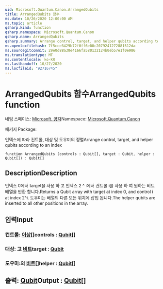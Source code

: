 ```yaml
---
uid: Microsoft.Quantum.Canon.ArrangedQubits
title: ArrangedQubits 함수
ms.date: 10/26/2020 12:00:00 AM
ms.topic: article
qsharp.kind: function
qsharp.namespace: Microsoft.Quantum.Canon
qsharp.name: ArrangedQubits
qsharp.summary: Arrange control, target, and helper qubits according to an index
ms.openlocfilehash: 7f5cce3429b72f0ff6e00c2079241272881512da
ms.sourcegitcommit: 29e0d88a30e4166fa580132124b0eb57e1f0e986
ms.translationtype: MT
ms.contentlocale: ko-KR
ms.lasthandoff: 10/27/2020
ms.locfileid: "92716745"
---
```

# <a name="arrangedqubits-function"></a><span data-ttu-id="9abe9-102">ArrangedQubits 함수</span><span class="sxs-lookup"><span data-stu-id="9abe9-102">ArrangedQubits function</span></span>

<span data-ttu-id="9abe9-103">네임 스페이스: [Microsoft. 양자](xref:Microsoft.Quantum.Canon)</span><span class="sxs-lookup"><span data-stu-id="9abe9-103">Namespace: [Microsoft.Quantum.Canon](xref:Microsoft.Quantum.Canon)</span></span>

<span data-ttu-id="9abe9-104">패키지 [](https://nuget.org/packages/)</span><span class="sxs-lookup"><span data-stu-id="9abe9-104">Package: [](https://nuget.org/packages/)</span></span>


<span data-ttu-id="9abe9-105">인덱스에 따라 컨트롤, 대상 및 도우미의 정렬</span><span class="sxs-lookup"><span data-stu-id="9abe9-105">Arrange control, target, and helper qubits according to an index</span></span>

```qsharp
function ArrangedQubits (controls : Qubit[], target : Qubit, helper : Qubit[]) : Qubit[]
```


## <a name="description"></a><span data-ttu-id="9abe9-106">Description</span><span class="sxs-lookup"><span data-stu-id="9abe9-106">Description</span></span>

<span data-ttu-id="9abe9-107">인덱스 0에서 target을 사용 하 고 인덱스 2 ^ i에서 컨트롤 i를 사용 하 여 원하는 비트 배열을 반환 합니다.</span><span class="sxs-lookup"><span data-stu-id="9abe9-107">Returns a Qubit array with target at index 0, and control i at index 2^i.</span></span>  <span data-ttu-id="9abe9-108">도우미는 배열의 다른 모든 위치에 삽입 됩니다.</span><span class="sxs-lookup"><span data-stu-id="9abe9-108">The helper qubits are inserted to all other positions in the array.</span></span>

## <a name="input"></a><span data-ttu-id="9abe9-109">입력</span><span class="sxs-lookup"><span data-stu-id="9abe9-109">Input</span></span>

### <a name="controls--qubit"></a><span data-ttu-id="9abe9-110">컨트롤: [이상](xref:microsoft.quantum.lang-ref.qubit)[]</span><span class="sxs-lookup"><span data-stu-id="9abe9-110">controls : [Qubit](xref:microsoft.quantum.lang-ref.qubit)[]</span></span>




### <a name="target--qubit"></a><span data-ttu-id="9abe9-111">대상: 고 [비트](xref:microsoft.quantum.lang-ref.qubit)</span><span class="sxs-lookup"><span data-stu-id="9abe9-111">target : [Qubit](xref:microsoft.quantum.lang-ref.qubit)</span></span>




### <a name="helper--qubit"></a><span data-ttu-id="9abe9-112">도우미:의 [비트](xref:microsoft.quantum.lang-ref.qubit)[]</span><span class="sxs-lookup"><span data-stu-id="9abe9-112">helper : [Qubit](xref:microsoft.quantum.lang-ref.qubit)[]</span></span>





## <a name="output--qubit"></a><span data-ttu-id="9abe9-113">출력: [Qubit](xref:microsoft.quantum.lang-ref.qubit)</span><span class="sxs-lookup"><span data-stu-id="9abe9-113">Output : [Qubit](xref:microsoft.quantum.lang-ref.qubit)[]</span></span>

